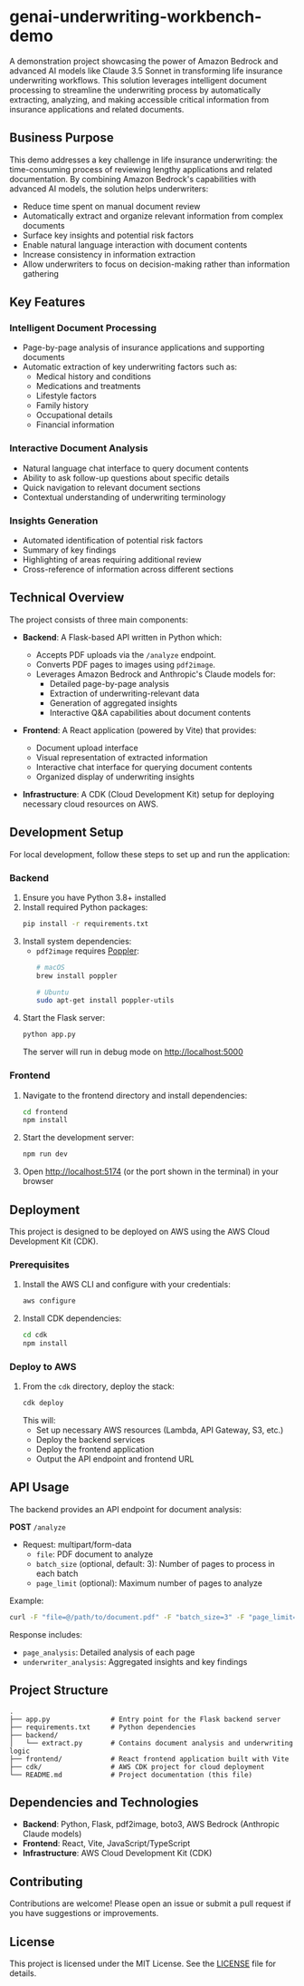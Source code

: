 # genai-underwriting-workbench-demo

A demonstration project showcasing the power of Amazon Bedrock and advanced AI models like Claude 3.5 Sonnet in transforming life insurance underwriting workflows. This solution leverages intelligent document processing to streamline the underwriting process by automatically extracting, analyzing, and making accessible critical information from insurance applications and related documents.

## Business Purpose

This demo addresses a key challenge in life insurance underwriting: the time-consuming process of reviewing lengthy applications and related documentation. By combining Amazon Bedrock's capabilities with advanced AI models, the solution helps underwriters:

- Reduce time spent on manual document review
- Automatically extract and organize relevant information from complex documents
- Surface key insights and potential risk factors
- Enable natural language interaction with document contents
- Increase consistency in information extraction
- Allow underwriters to focus on decision-making rather than information gathering

## Key Features

### Intelligent Document Processing
- Page-by-page analysis of insurance applications and supporting documents
- Automatic extraction of key underwriting factors such as:
  - Medical history and conditions
  - Medications and treatments
  - Lifestyle factors
  - Family history
  - Occupational details
  - Financial information

### Interactive Document Analysis
- Natural language chat interface to query document contents
- Ability to ask follow-up questions about specific details
- Quick navigation to relevant document sections
- Contextual understanding of underwriting terminology

### Insights Generation
- Automated identification of potential risk factors
- Summary of key findings
- Highlighting of areas requiring additional review
- Cross-reference of information across different sections


## Technical Overview

The project consists of three main components:

- **Backend**: A Flask-based API written in Python which:
  - Accepts PDF uploads via the `/analyze` endpoint.
  - Converts PDF pages to images using `pdf2image`.
  - Leverages Amazon Bedrock and Anthropic's Claude models for:
    - Detailed page-by-page analysis
    - Extraction of underwriting-relevant data
    - Generation of aggregated insights
    - Interactive Q&A capabilities about document contents

- **Frontend**: A React application (powered by Vite) that provides:
  - Document upload interface
  - Visual representation of extracted information
  - Interactive chat interface for querying document contents
  - Organized display of underwriting insights

- **Infrastructure**: A CDK (Cloud Development Kit) setup for deploying necessary cloud resources on AWS.

## Development Setup

For local development, follow these steps to set up and run the application:

### Backend
1. Ensure you have Python 3.8+ installed
2. Install required Python packages:
   ```bash
   pip install -r requirements.txt
   ```
3. Install system dependencies:
   - `pdf2image` requires [Poppler](https://poppler.freedesktop.org/):
     ```bash
     # macOS
     brew install poppler

     # Ubuntu
     sudo apt-get install poppler-utils
     ```
4. Start the Flask server:
   ```bash
   python app.py
   ```
   The server will run in debug mode on [http://localhost:5000](http://localhost:5000)

### Frontend
1. Navigate to the frontend directory and install dependencies:
   ```bash
   cd frontend
   npm install
   ```
2. Start the development server:
   ```bash
   npm run dev
   ```
3. Open [http://localhost:5174](http://localhost:5174) (or the port shown in the terminal) in your browser

## Deployment

This project is designed to be deployed on AWS using the AWS Cloud Development Kit (CDK).

### Prerequisites
1. Install the AWS CLI and configure with your credentials:
   ```bash
   aws configure
   ```
2. Install CDK dependencies:
   ```bash
   cd cdk
   npm install
   ```

### Deploy to AWS
1. From the `cdk` directory, deploy the stack:
   ```bash
   cdk deploy
   ```
   This will:
   - Set up necessary AWS resources (Lambda, API Gateway, S3, etc.)
   - Deploy the backend services
   - Deploy the frontend application
   - Output the API endpoint and frontend URL

## API Usage

The backend provides an API endpoint for document analysis:

**POST** `/analyze`
- Request: multipart/form-data
  - `file`: PDF document to analyze
  - `batch_size` (optional, default: 3): Number of pages to process in each batch
  - `page_limit` (optional): Maximum number of pages to analyze

Example:
```bash
curl -F "file=@/path/to/document.pdf" -F "batch_size=3" -F "page_limit=10" http://localhost:5000/analyze
```

Response includes:
- `page_analysis`: Detailed analysis of each page
- `underwriter_analysis`: Aggregated insights and key findings

## Project Structure

```
.
├── app.py               # Entry point for the Flask backend server
├── requirements.txt     # Python dependencies
├── backend/
│   └── extract.py       # Contains document analysis and underwriting logic
├── frontend/            # React frontend application built with Vite
├── cdk/                 # AWS CDK project for cloud deployment
└── README.md            # Project documentation (this file)
```

## Dependencies and Technologies

- **Backend**: Python, Flask, pdf2image, boto3, AWS Bedrock (Anthropic Claude models)
- **Frontend**: React, Vite, JavaScript/TypeScript
- **Infrastructure**: AWS Cloud Development Kit (CDK)

## Contributing

Contributions are welcome! Please open an issue or submit a pull request if you have suggestions or improvements.

## License

This project is licensed under the MIT License. See the [LICENSE](LICENSE) file for details.

